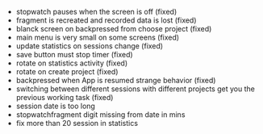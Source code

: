 - stopwatch pauses when the screen is off  (fixed)
- fragment is recreated and recorded data is lost (fixed)
- blanck screen on backpressed from choose project (fixed)
- main menu is very small on some screens (fixed)
- update statistics on sessions change (fixed)
- save button must stop timer (fixed)
- rotate on statistics activity (fixed)
- rotate on create project (fixed)
- backpressed when App is resumed strange behavior (fixed)
- switching between different sessions with different projects get you the previous
 working task (fixed)
- session date is too long
- stopwatchfragment digit missing from date in mins
- fix more than 20 session in statistics
